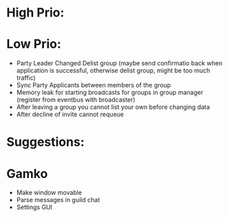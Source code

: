 # High Prio:


# Low Prio:
* Party Leader Changed Delist group (maybe send confirmatio back when application is successful, otherwise delist group, might be too much traffic)
* Sync Party Applicants between members of the group
* Memory leak for starting broadcasts for groups in group manager (register from eventbus with broadcaster)
* After leaving a group you cannot list your own before changing data
* After decline of invite cannot requeue


# Suggestions:


# Gamko
* Make window movable
* Parse messages in guild chat
* Settings GUI